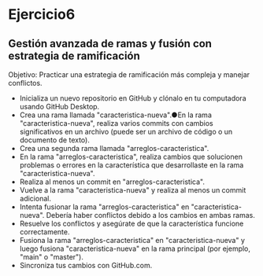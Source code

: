 # Ejercicio6
## Gestión avanzada de ramas y fusión con estrategia de ramificación
Objetivo: Practicar una estrategia de ramificación más compleja y manejar conflictos.
* Inicializa un nuevo repositorio en GitHub y clónalo en tu computadora usando GitHub Desktop.
* Crea una rama llamada "caracteristica-nueva".●En la rama "caracteristica-nueva", realiza varios commits con cambios significativos en un archivo (puede ser un archivo de código o un documento de texto).
* Crea una segunda rama llamada "arreglos-caracteristica".
* En la rama "arreglos-caracteristica", realiza cambios que solucionen problemas o errores en la característica que desarrollaste en la rama "caracteristica-nueva".
* Realiza al menos un commit en "arreglos-caracteristica".
* Vuelve a la rama "caracteristica-nueva" y realiza al menos un commit adicional.
* Intenta fusionar la rama "arreglos-caracteristica" en "caracteristica-nueva". Debería haber conflictos debido a los cambios en ambas ramas.
* Resuelve los conflictos y asegúrate de que la característica funcione correctamente.
* Fusiona la rama "arreglos-caracteristica" en "caracteristica-nueva" y luego fusiona "caracteristica-nueva" en la rama principal (por ejemplo, "main" o "master").
* Sincroniza tus cambios con GitHub.com.

